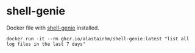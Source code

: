 # shell-genie

Docker file with [shell-genie](https://github.com/dylanjcastillo/shell-genie) installed.

```
docker run -it --rm ghcr.io/alastairhm/shell-genie:latest "list all log files in the last 7 days"
```

